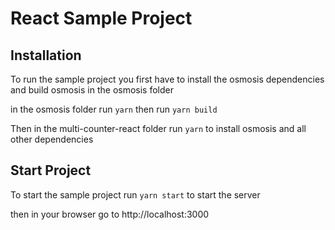 # React Sample Project

## Installation

To run the sample project you first have to install the osmosis dependencies and build osmosis in the osmosis folder

in the osmosis folder run `yarn` then run `yarn build`

Then in the multi-counter-react folder
run `yarn` to install osmosis and all other dependencies

## Start Project

To start the sample project run `yarn start` to start the server

then in your browser go to http://localhost:3000
